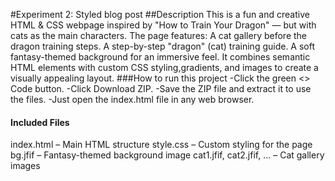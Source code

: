 #Experiment 2: Styled blog post 
##Description
This is a fun and creative HTML & CSS webpage inspired by "How to Train Your Dragon" — but with cats as the main characters.
The page features:
A cat gallery before the dragon training steps.
A step-by-step "dragon" (cat) training guide.
A soft fantasy-themed background for an immersive feel.
It combines semantic HTML elements with custom CSS styling,gradients, and images to create a visually appealing layout.
###How to run this project
-Click the green <> Code button. 
-Click Download ZIP. 
-Save the ZIP file and extract it to use the files. 
-Just open the index.html file in any web browser.
#### Included Files
index.html – Main HTML structure
style.css – Custom styling for the page
bg.jfif – Fantasy-themed background image
cat1.jfif, cat2.jfif, ... – Cat gallery images
